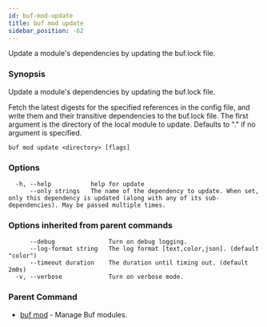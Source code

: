 ```yaml
---
id: buf-mod-update
title: buf mod update
sidebar_position: -62
---
```

Update a module's dependencies by updating the buf.lock file.

### Synopsis

Update a module&#39;s dependencies by updating the buf.lock file.

Fetch the latest digests for the specified references in the config file, and write them and their transitive dependencies to the buf.lock file. The first argument is the directory of the local module to update. Defaults to &#34;.&#34; if no argument is specified.

```
buf mod update <directory> [flags]
```

### Options

```
  -h, --help           help for update
      --only strings   The name of the dependency to update. When set, only this dependency is updated (along with any of its sub-dependencies). May be passed multiple times.
```

### Options inherited from parent commands

```
      --debug               Turn on debug logging.
      --log-format string   The log format [text,color,json]. (default "color")
      --timeout duration    The duration until timing out. (default 2m0s)
  -v, --verbose             Turn on verbose mode.
```

### Parent Command

* [buf mod](buf-mod.md)	 - Manage Buf modules.
